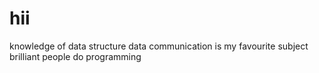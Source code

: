 # hii
knowledge of data structure
data communication is my favourite subject
brilliant people do programming

